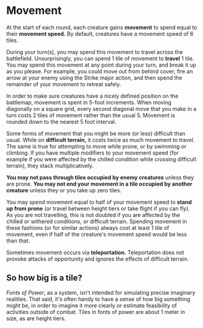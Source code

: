 # Movement

At the start of each round, each creature gains **movement** to spend equal to their **movement speed.** By default, creatures have a movement speed of 6 tiles.

During your turn(s), you may spend this movement to travel across the battlefield. Unsurprisingly, you can spend 1 tile of movement to **travel** 1 tile. You may spend this movement at any point during your turn, and break it up as you please. For example, you could move out from behind cover, fire an arrow at your enemy using the Strike major action, and then spend the remainder of your movement to retreat safely.

In order to make sure creatures have a nicely defined position on the battlemap, movement is spent in 5-foot increments. When moving diagonally on a square grid, every second diagonal move that you make in a turn costs 2 tiles of movement rather than the usual 5. Movement is rounded down to the nearest 5 foot interval.

Some forms of movement that you might be more (or less) difficult than usual. While on **difficult terrain,** it costs twice as much movement to travel. The same is true for attempting to move while prone, or by swimming or climbing. If you have multiple modifiers to your movement speed (for example if you were affected by the chilled condition while crossing difficult terrain), they stack multiplicatively.

**You may not pass through tiles occupied by enemy creatures** unless they are prone. **You may not end your movement in a tile occupied by another creature** unless they or you take up zero tiles.

You may spend movement equal to half of your movement speed to **stand up from prone** (or travel between height tiers or take flight if you can fly). As you are not travelling, this is not doubled if you are affected by the chilled or withered conditions, or difficult terrain. Spending movement in these fashions (or for similar actions) always cost at least 1 tile of movement, even if half of the creature's movement speed would be less than that.

Sometimes movement occurs via **teleportation.** Teleportation does not provoke attacks of opportunity and ignores the effects of difficult terrain.

<div class="infobox">

## So how big is a tile?

_Fonts of Power_, as a system, isn't intended for simulating precise imaginary realities. That said, it's often handy to have a sense of how big something might be, in order to imagine it more clearly or estimate feasibility of activities outside of combat. Tiles in fonts of power are about 1 meter in size, as are height tiers.

</div>
